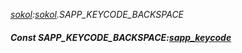 _[sokol](../../modules/sokol/sokol-module.md):[sokol](../../modules/sokol/sokol-module.md).SAPP\_KEYCODE\_BACKSPACE_
##### Const SAPP\_KEYCODE\_BACKSPACE:[sapp_keycode](../../modules/sokol/sokol-sapp_keycode.md)
